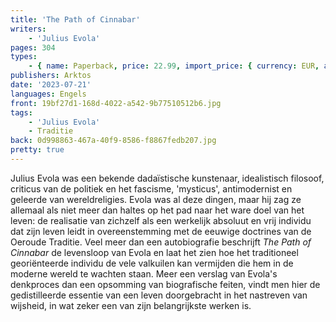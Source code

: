 ```yaml
---
title: 'The Path of Cinnabar'
writers:
    - 'Julius Evola'
pages: 304
types:
    - { name: Paperback, price: 22.99, import_price: { currency: EUR, amount: 15.6 }, isbn: 978-1-907166-02-0, size: { height: '222', width: '146', depth: '32' } }
publishers: Arktos
date: '2023-07-21'
languages: Engels
front: 19bf27d1-168d-4022-a542-9b77510512b6.jpg
tags:
    - 'Julius Evola'
    - Traditie
back: 0d998863-467a-40f9-8586-f8867fedb207.jpg
pretty: true
---
```


Julius Evola was een bekende dadaïstische kunstenaar, idealistisch filosoof, criticus van de politiek en het fascisme, 'mysticus', antimodernist en geleerde van wereldreligies. Evola was al deze dingen, maar hij zag ze allemaal als niet meer dan haltes op het pad naar het ware doel van het leven: de realisatie van zichzelf als een werkelijk absoluut en vrij individu dat zijn leven leidt in overeenstemming met de eeuwige doctrines van de Oeroude Traditie. Veel meer dan een autobiografie beschrijft *The Path of Cinnabar* de levensloop van Evola en laat het zien hoe het traditioneel georiënteerde individu de vele valkuilen kan vermijden die hem in de moderne wereld te wachten staan. Meer een verslag van Evola's denkproces dan een opsomming van biografische feiten, vindt men hier de gedistilleerde essentie van een leven doorgebracht in het nastreven van wijsheid, in wat zeker een van zijn belangrijkste werken is.
